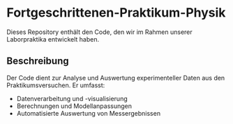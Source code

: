 # Fortgeschrittenen-Praktikum-Physik

Dieses Repository enthält den Code, den wir im Rahmen unserer Laborpraktika entwickelt haben.  

## Beschreibung  
Der Code dient zur Analyse und Auswertung experimenteller Daten aus den Praktikumsversuchen. Er umfasst:  
- Datenverarbeitung und -visualisierung  
- Berechnungen und Modellanpassungen  
- Automatisierte Auswertung von Messergebnissen